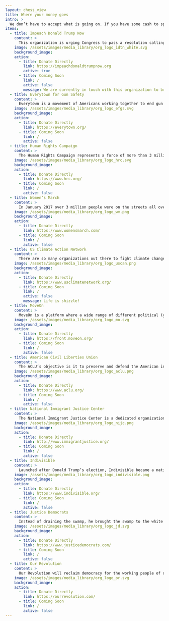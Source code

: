 ```yaml
---
layout: chess_view
title: Where your money goes
intro: >
  We don’t have to accept what is going on. If you have some cash to spare, even a small amount, there are plenty of organizations you can donate money to – we list them below. By the way: When you buy our label we will support one of these organizations with $4 – which one is up to you. During the check out process you can pick who you would like to support.
items:
  - title: Impeach Donald Trump Now
    content: >
      This organization is urging Congress to pass a resolution calling for the House Committee on the Judiciary to investigate whether sufficient grounds exist for the impeachment of Donald John Trump, President of the United States. In other words: They are helping getting the #ooo-party starting as soon as possible.
    image: /assets/images/media_library/org_logo_idtn_white.svg
    background_image:
    action:
      - title: Donate Directly
        link: https://impeachdonaldtrumpnow.org
        active: true
      - title: Coming Soon
        link: /
        active: false
        message: We are currently in touch with this organization to bring them onto our donation platform. For now you can of course support them directly on their website at any time. Stay tuned for more to come...
  - title: Everytown for Gun Safety
    content: >
      Everytown is a movement of Americans working together to end gun violence and build safer communities. More than 4 million mayors, moms, cops, teachers, survivors, gun owners, and everyday Americans have come together to make their own communities safer. Together, they are fighting for the changes that will save lives.
    image: /assets/images/media_library/org_logo_efgs.svg
    background_image:
    action:
      - title: Donate Directly
        link: https://everytown.org/
      - title: Coming Soon
        link: /
        active: false
  - title: Human Rights Campaign
    content: >
      The Human Rights Campaign represents a force of more than 3 million members and supporters nationwide. As the largest national lesbian, gay, bisexual, transgender and queer civil rights organization, HRC envisions a world where LGBTQ people are ensured of their basic equal rights and can be open, honest and safe at home, at work and in the community
    image: /assets/images/media_library/org_logo_hrc.svg
    background_image:
    action:
      - title: Donate Directly
        link: https://www.hrc.org/
      - title: Coming Soon
        link: /
        active: false
  - title: Women’s March
    content: >
      In January 2017 over 3 million people were on the streets all over the US, actively protesting pretty much everything Trump stands for and to harness the political power of diverse women and their communities to create transformative social change. The New York Times reported that crowd-scientists estimate that the Women’s March was three times the size of the Trump inauguration – we hope the celebrations the day he is ooo will be at least almost as big.
    image: /assets/images/media_library/org_logo_wm.png
    background_image:
    action:
      - title: Donate Directly
        link: https://www.womensmarch.com/
      - title: Coming Soon
        link: /
        active: false
  - title: US Climate Action Network
    content: >
      There are so many organizations out there to fight climate change – 175+ unites them in one network. USCAN’s mission is to build trust and alignments among these members to fight climate change in a just and equitable way.
    image: /assets/images/media_library/org_logo_uscan.png
    background_image:
    action:
      - title: Donate Directly
        link: https://www.usclimatenetwork.org/
      - title: Coming Soon
        link: /
        active: false
        message: Life is shizzle!
  - title: MoveOn
    content: >
      MoveOn is a platform where a wide range of different political (yes, mostly anti-Trump) campaigns can be supported. Whether it’s supporting a candidate, fighting to pass legislation, or working to change our culture, MoveOn members are committed to an inclusive and progressive future. They envision a world marked by equality, sustainability, justice, love and certainly a world in which he is out of office.
    image: /assets/images/media_library/org_logo_mo.svg
    background_image:
    action:
      - title: Donate Directly
        link: https://front.moveon.org/
      - title: Coming Soon
        link: /
        active: false
  - title: American Civil Liberties Union
    content: >
      The ACLU’s objective is it to preserve and defend the American individual rights and liberties which are based on the Constitution and laws in the USA. In other words: The longer he is in office the more we need the ACLU.
    image: /assets/images/media_library/org_logo_aclu.png
    background_image:
    action:
      - title: Donate Directly
        link: https://www.aclu.org/
      - title: Coming Soon
        link: /
        active: false
  - title: National Immigrant Justice Center
    content: >
      The National Immigrant Justice Center is a dedicated organization that ensures the protection of human rights for all immigrants, asylum seekers and refugees – so basically everything he hates. Furthermore, the NIJ also enables them to have access to direct legal services and advocates as it pushes policy reforms and systematic change in the legal system.
    image: /assets/images/media_library/org_logo_nijc.png
    background_image:
    action:
      - title: Donate Directly
        link: http://www.immigrantjustice.org/
      - title: Coming Soon
        link: /
        active: false
  - title: Indivisible
    content: >
      Launched after Donald Trump’s election, Indivisible became a nationwide movement of thousands of volunteer-led local groups that engage in progressive advocacy and electoral work at the local, state, and national level. Indivisible Project was established to lift up that grassroots movement of local groups to defeat the Trump agenda, elect progressive leaders, and realize bold progressive policies.
    image: /assets/images/media_library/org_logo_indivisible.png
    background_image:
    action:
      - title: Donate Directly
        link: https://www.indivisible.org/
      - title: Coming Soon
        link: /
        active: false
  - title: Justice Democrats
    content: >
      Instead of draining the swamp, he brought the swamp to the white house. This happened to a certain extent under democratic presidents as well. This is why the justice democrats support Democrats which are representing people, not corporations. Because it’s time to take back the party for voters, not big money donors.
    image: /assets/images/media_library/org_logo_jd.svg
    background_image:
    action:
      - title: Donate Directly
        link: https://www.justicedemocrats.com/
      - title: Coming Soon
        link: /
        active: false
  - title: Our Revolution
    content: >
      Our Revolution will reclaim democracy for the working people of our country by harnessing the transformative energy of the “political revolution.” Through supporting a new generation of progressive leaders, empowering millions to fight for progressive change and elevating the political consciousness, Our Revolution will transform American politics to make our political and economic systems once again responsive to the needs of working families.
    image: /assets/images/media_library/org_logo_or.svg
    background_image:
    action:
      - title: Donate Directly
        link: https://ourrevolution.com/
      - title: Coming Soon
        link: /
        active: false
---
```

